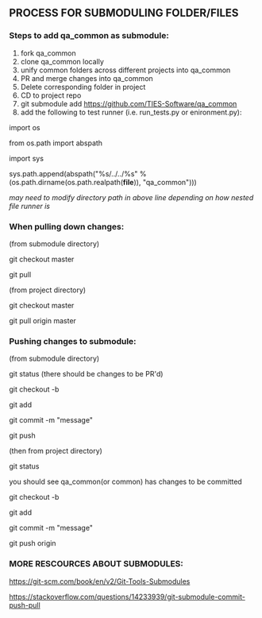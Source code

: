 ## PROCESS FOR SUBMODULING FOLDER/FILES

### Steps to add qa_common as submodule:
1) fork qa_common
2) clone qa_common locally
3) unify common folders across different projects into qa_common
4) PR and merge changes into qa_common
5) Delete corresponding folder in project
6) CD to project repo
7) git submodule add https://github.com/TIES-Software/qa_common
8) add the following to test runner (i.e. run_tests.py or enironment.py):

import os

from os.path import abspath

import sys

sys.path.append(abspath("%s/../../%s" % (os.path.dirname(os.path.realpath(__file__)), "qa_common")))

  *may need to modify directory path in above line depending on how nested file runner is*


### When pulling down changes:

(from submodule directory)

git checkout master

git pull

(from project directory)

git checkout master

git pull origin master

### Pushing changes to submodule:

(from submodule directory)

git status (there should be changes to be PR'd)

git checkout -b <branch name>

git add

git commit -m "message"

git push

(then from project directory)

git status

you should see qa_common(or common) has changes to be committed

git checkout -b <branch>

git add <file>

git commit -m "message"

git push origin <branch>

### MORE RESCOURCES ABOUT SUBMODULES:

https://git-scm.com/book/en/v2/Git-Tools-Submodules

https://stackoverflow.com/questions/14233939/git-submodule-commit-push-pull
